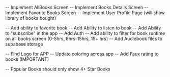 -- Implement AllBooks Screen
-- Implement Books Details Screen
-- Implement Favorite Books Screen
-- Implement User Profile Page (will show library of books bought)

<!-- -- Implement AudioPlayer Modal Screen -->

-- Add ability to favorite book
-- Add Ability to listen to book
-- Add Ability to "subscribe" in the app
-- Add Auth
-- Add ability to filter for book runtime on all books screen (0-5hrs, 6hrs-15hrs, 15+ hrs)
-- Add Audiobook files to supabase storage

-- Find Logo for APP
-- Update coloring across app
-- Add Faux rating to books (IMPORTANT)

<!-- -- Add some type of react native component library (PRIORITY #1) -->

-- Popular Books should only show 4+ Star Books
